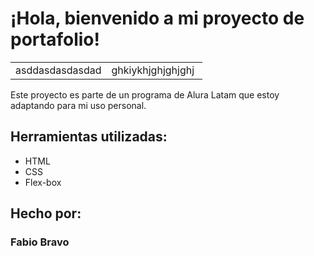 # ¡Hola, bienvenido a mi proyecto de portafolio!

<table>
  <tr>
    <td width="50%" valign="top"> asddasdasdasdad
    </td>
    <td width="50%" valign="top"> ghkiykhjghjghjghj
    </td>
  </tr>
</table>


Este proyecto es parte de un programa de Alura Latam que estoy adaptando para mi uso personal.

## Herramientas utilizadas:

* HTML
* CSS
* Flex-box

## Hecho por:

### Fabio Bravo

